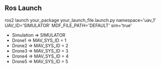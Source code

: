 ## Ros Launch

ros2 launch your_package your_launch_file.launch.py namespace='uav_1' UAV_ID='SIMULATOR' MDF_FILE_PATH='DEFAULT' sim='true'

- Simulation => SIMULATOR
- Drone1 => MAV_SYS_ID = 1
- Drone2 => MAV_SYS_ID = 2
- Drone3 => MAV_SYS_ID = 3
- Drone4 => MAV_SYS_ID = 4
- Drone5 => MAV_SYS_ID = 5
